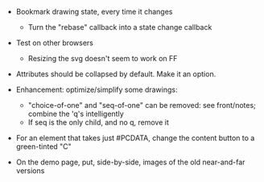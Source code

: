 * Bookmark drawing state, every time it changes
    * Turn the "rebase" callback into a state change callback

* Test on other browsers
    * Resizing the svg doesn't seem to work on FF

* Attributes should be collapsed by default. Make it an option.


* Enhancement: optimize/simplify some drawings: 
  * "choice-of-one" and "seq-of-one" can be removed: see front/notes;
    combine the 'q's intelligently
  * If seq is the only child, and no q, remove it
* For an element that takes just #PCDATA, change the content button to a
  green-tinted "C"
* On the demo page, put, side-by-side, images of the old near-and-far versions